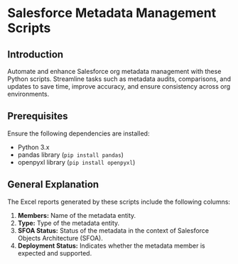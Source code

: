 # Salesforce Metadata Management Scripts

## Introduction

Automate and enhance Salesforce org metadata management with these Python scripts. Streamline tasks such as metadata audits, comparisons, and updates to save time, improve accuracy, and ensure consistency across org environments.

## Prerequisites

Ensure the following dependencies are installed:

- Python 3.x
- pandas library (`pip install pandas`)
- openpyxl library (`pip install openpyxl`)

## General Explanation

The Excel reports generated by these scripts include the following columns:

1. **Members:** Name of the metadata entity.
2. **Type:** Type of the metadata entity.
3. **SFOA Status:** Status of the metadata in the context of Salesforce Objects Architecture (SFOA).
4. **Deployment Status:** Indicates whether the metadata member is expected and supported.
